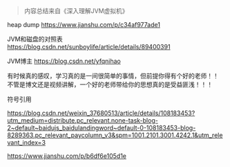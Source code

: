 > 内容总结来自《深入理解JVM虚拟机》


heap dump
https://www.jianshu.com/p/c34af977ade1

JVM和磁盘的对照表
https://blog.csdn.net/sunboylife/article/details/89400391

JVM博主
https://blog.csdn.net/yfqnihao


有时候真的感叹，学习真的是一间很简单的事情，但前提你得有个好的老师！！
不管是博文还是视频讲解，一个好的老师带给你的思想真的是受益匪浅！！！


符号引用


https://blog.csdn.net/weixin_37680513/article/details/108183453?utm_medium=distribute.pc_relevant.none-task-blog-2~default~baidujs_baidulandingword~default-0-108183453-blog-8289363.pc_relevant_paycolumn_v3&spm=1001.2101.3001.4242.1&utm_relevant_index=3

https://www.jianshu.com/p/b6df6e105d1e